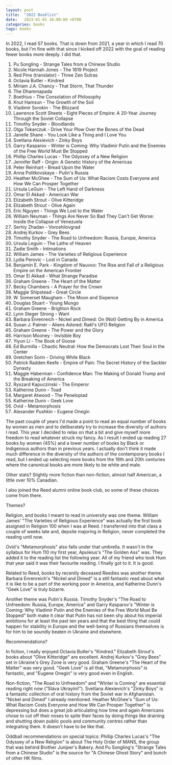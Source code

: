 ```yaml
---
layout: post
title:  "2022 Booklist"
date:   2023-01-01 16:00:00 +0700
categories: books
tags: books
---
```


In 2022, I read 57 books. That is down from 2021, a year in which I read 70 books, but I'm fine with that since I kicked off 2022 with the goal of reading fewer books more deeply. I did that.

1. Pu Songling - Strange Tales from a Chinese Studio
1. Nicole Hannah Jones - The 1619 Project
1. Red Pine (translator) - Three Zen Sutras
1. Octavia Butler - Kindred
1. Miriam J.A. Chancy - That Storm, That Thunder
1. The Dhammapada
1. Boethius - The Consolation of Philosophy
1. Knut Hamsun - The Growth of the Soil
1. Vladimir Sorokin  - The Blizzard
1. Lawrence Scott Sheets - Eight Pieces of Empire: A 20-Year Journey Through the Soviet Collapse
1. Timothy Snyder - Bloodlands
1. Olga Tokarczuk - Drive Your Plow Over the Bones of the Dead
1. Janelle Shane - You Look Like a Thing and I Love You
1. Svetlana Alexievich - Zinky Boys
1. Garry Kasparov - Winter is Coming: Why Vladimir Putin and the Enemies of the Free World Must Be Stopped
1. Phillip Charles Lucas - The Odyssey of a New Religion
1. Jennifer Raff - Origin: A Genetic History of the Americas
1. Peter Reinhart - Bread Upon the Water
1. Anna Politkovskaya - Putin's Russia
1. Heather McGhee - The Sum of Us: What Racism Costs Everyone and How We Can Prosper Together
1. Ursula LeGuin - The Left Hand of Darkness
1. Omar El Akkad - American War
1. Elizabeth Strout - Olive Kitteridge
1. Elizabeth Strout - Olive Again
1. Eric Nguyen - Things We Lost to the Water
1. William Neuman - Things Are Never So Bad They Can't Get Worse: Inside the Collapse of Venezuela
1. Serhiy Zhadan - Voroshilovgrad
1. Andrej Kurkov - Grey Bees
1. Timothy Snyder - The Road to Unfreedom: Russia, Europe, America
1. Ursula Leguin - The Lathe of Heaven
1. Zadie Smith - Intimations
1. William James - The Varieties of Religious Experience
1. Lydia Perovic - Lost in Canada
1. Benjamin E. Park - Kingdom of Nauvoo: The Rise and Fall of a Religious Empire on the American Frontier
1. Omar El Akkad - What Strange Paradise
1. Graham Greene - The Heart of the Matter
1. Becky Chambers - A Prayer for the Crown
1. Maggie Shipstead - Great Circle
1. W. Somerset Maugham - The Moon and Sixpence
1. Douglas Stuart - Young Mungo
1. Graham Greene - Brighton Rock
1. Lynn Steger Strong - Want
1. Barbara Enrenreich - Nickel and Dimed: On (Not) Getting By in America
1. Susan J. Palmer - Aliens Adored: Raël's UFO Religion
1. Graham Greene - The Power and the Glory
1. Harrison Mooney - Invisible Boy
1. Yiyun Li - The Book of Goose
1. Ed Burmilla - Chaotic Neutral: How the Democrats Lost Their Soul in the Center
1. Gretchen Sorin - Driving While Black
1. Patrick Radden Keefe - Empire of Pain: The Secret History of the Sackler Dynasty
1. Maggie Haberman - Confidence Man: The Making of Donald Trump and the Breaking of America
1. Ryszard Kapuczinski - The Emperor
1. Katherine Dunn - Toad
1. Margaret Atwood - The Penelopiad
1. Katherine Dunn - Geek Love
1. Ovid - Metamorphosis
1. Alexander Pushkin - Eugene Onegin

The past couple of years I'd made a point to read an equal number of books by women as men and to deliberately try to increase the diversity of authors I read. This year I decided to relax on that a bit and give myself more freedom to read whatever struck my fancy. As I result I ended up reading 27 books by women (45%) and a lower number of books by Black or Indigenous authors than in previous years. I actually don't think it made much difference in the diversity of the authors of the contemporary books I read, but I ended up selecting more books from the 19th and 20th centuries where the canonical books are more likely to be white and male.

Other stats? Slightly more fiction than non-fiction, almost half American, a little over 10% Canadian.

I also joined the Reed alumni online book club, so some of these choices come from there.

Themes?

Religion, and books I meant to read in university was one theme. William James' "The Varieties of Religious Experience" was actually the first book assigned in Religion 100 when I was at Reed. I transferred into that class a couple of weeks late and, depsite majoring in Religion, never completed the reading until now.

Ovid's "Metamorphosis" also falls under that umbrella. It wasn't in the syllabus for Hum 110 my first year, Apuleius's "The Golden Ass" was. They added it to the reading list the following year. All of my friend who took Hum that year said it was their favourite reading. I finally got to it. It is good.

Related to Reed, books by recently deceased Reedies was another theme. Barbara Enrenreich's "Nickel and Dimed" is a still fantastic read about what it is like to be a part of the working poor in America, and Katherine Dunn's "Geek Love" is truly bizarre.

Another theme was Putin's Russia. Timothy Snyder's "The Road to Unfreedom: Russia, Europe, America" and Garry Kasparov's "Winter is Coming: Why Vladimir Putin and the Enemies of the Free World Must Be Stopped" both make it clear that Putin has not been shy about his imperial ambitions for at least the past ten years and that the best thing that could happen for stability in Europe and the well-being of Russians themselves is for him to be soundly beaten in Ukraine and elsewhere.

Recommendations?

In fiction, I really enjoyed Octavia Butler's "Kindred." Elizabeth Strout's books about "Olive Kitteridge" are excellent. Andrej Kurkov's "Grey Bees" set in Ukraine's Grey Zone is very good. Graham Greene's "The Heart of the Matter" was very good. "Geek Love" is all that, "Metamorphosis" is fantastic, and "Eugene Onegin" is very good even in English.

Non-fiction, "The Road to Unfreedom" and "Winter is Coming" are essential reading right now ("Sláva Ukrayíni!"). Svetlana Alexievich's "Zinky Boys" is a fantastic collection of oral history from the Soviet war in Afghanistan. "Nickel and Dimed" I already mentioned. Heather McGhee's "Sum of Us: What Racism Costs Everyone and How We Can Prosper Together" is depressing but does a great job articulating how time and again Americans chose to cut off their noses to spite their faces by doing things like draining and shutting down public pools and community centres rather than integrating them. It doesn't have to be like that.

Oddball recommendations on special topics: Phillip Charles Lucas's "The Odyssey of a New Religion" is about The Holy Order of MANS, the group that was behind Brother Juniper's Bakery. And Pu Songling's "Strange Tales from a Chinese Studio" is the source for "A Chinese Ghost Story" and bunch of other HK films.
